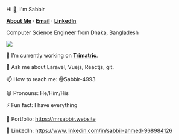 Hi 👋, I'm Sabbir

[**About Me**](www.mrsabbir.website) · [**Email**](mailto:sabbir5795@gmail.com) · [**LinkedIn**](https://www.linkedin.com/in/sabbir-ahmed-968984126)

Computer Science Engineer from Dhaka, Bangladesh

![](https://komarev.com/ghpvc/?username=Sabbir-4993&label=PROFILE+VIEWS)


🔭 I’m currently working on [**Trimatric**](https://trimatric.com).

💬 Ask me about Laravel, Vuejs, Reactjs, git.

📫 How to reach me: @Sabbir-4993

😄 Pronouns: He/Him/His

⚡ Fun fact: I have everything 

🎨 Portfolio: https://mrsabbir.website

💼 LinkedIn: https://www.linkedin.com/in/sabbir-ahmed-968984126
